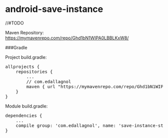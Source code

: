 # android-save-instance

//#TODO

Maven Repository: https://mymavenrepo.com/repo/Ghd1bN1WIPA0LBBLKxW8/

###Gradle

Project build.gradle:

<pre>
allprojects {
    repositories {
        ...
        // com.edallagnol
        maven { url "https://mymavenrepo.com/repo/Ghd1bN1WIPA0LBBLKxW8/" }
    }
}
</pre>

Module build.gradle:

<pre>
dependencies {
	...
	compile group: 'com.edallagnol', name: 'save-instance-state', version: '0.1'
}
</pre>
